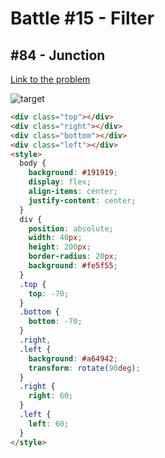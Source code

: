 # Battle #15 - Filter

## #84 - Junction

[Link to the problem](https://cssbattle.dev/play/84)

![target](https://cssbattle.dev/targets/84.png)

```html
<div class="top"></div>
<div class="right"></div>
<div class="bottom"></div>
<div class="left"></div>
<style>
  body {
    background: #191919;
    display: flex;
    align-items: center;
    justify-content: center;
  }
  div {
    position: absolute;
    width: 40px;
    height: 200px;
    border-radius: 20px;
    background: #fe5f55;
  }
  .top {
    top: -70;
  }
  .bottom {
    bottom: -70;
  }
  .right,
  .left {
    background: #a64942;
    transform: rotate(90deg);
  }
  .right {
    right: 60;
  }
  .left {
    left: 60;
  }
</style>
```
